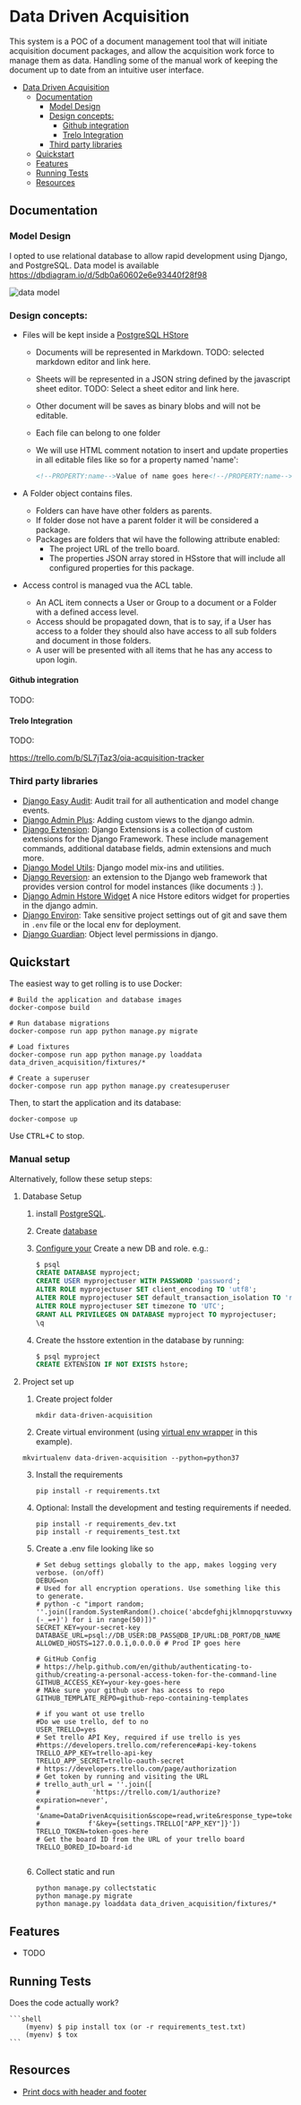 # Data Driven Acquisition

This system is a POC of a document management tool that will initiate acquisition document packages, and allow the acquisition work force to manage them as data. Handling some of the manual work of keeping the document up to date from an intuitive user interface.

- [Data Driven Acquisition](#data-driven-acquisition)
  - [Documentation](#documentation)
    - [Model Design](#model-design)
    - [Design concepts:](#design-concepts)
      - [Github integration](#github-integration)
      - [Trelo Integration](#trelo-integration)
    - [Third party libraries](#third-party-libraries)
  - [Quickstart](#quickstart)
  - [Features](#features)
  - [Running Tests](#running-tests)
  - [Resources](#resources)


## Documentation

### Model Design

I opted to use relational database to allow rapid development using Django, and PostgreSQL.  Data model is available https://dbdiagram.io/d/5db0a60602e6e93440f28f98

![data model](https://github.com/adam-grandt-tts/data-driven-acquisition/blob/master/docs/images/data_model.png)

### Design concepts:

- Files will be kept inside a [PostgreSQL HStore](https://www.postgresql.org/docs/9.0/hstore.html)
  - Documents will be represented in Markdown. TODO: selected markdown editor and link here.
  - Sheets will be represented in a JSON string defined by the javascript sheet editor. TODO: Select a sheet editor and link here.
  - Other document will be saves as binary blobs and will not be editable.
  - Each file can belong to one folder
  - We will use HTML comment notation to insert and update properties in all editable files like so for a property named 'name':

    ```html
    <!--PROPERTY:name-->Value of name goes here<!--/PROPERTY:name-->
    ```

- A Folder object contains files.
  - Folders can have have other folders as parents.
  - If folder dose not have a parent folder it will be considered a package.
  - Packages are folders that wil have the following attribute enabled:
    - The project URL of the trello board.
    - The properties JSON array stored in HSstore that will include all configured properties for this package.
- Access control is managed vua the ACL table.
  - An ACL item connects a User or Group to a document or a Folder with a defined access level.
  - Access should be propagated down, that is to say, if a User has access to a folder they should also have access to all sub folders and document in those folders.
  - A user will be presented with all items that he has any access to upon login.

#### Github integration 

TODO:

#### Trelo Integration 

TODO: 

https://trello.com/b/SL7jTaz3/oia-acquisition-tracker

### Third party libraries

- [Django Easy Audit](https://github.com/soynatan/django-easy-audit): Audit trail for all authentication and model change events.
- [Django Admin Plus](https://github.com/jsocol/django-adminplus): Adding custom views to the django admin.
- [Django Extension](https://django-extensions.readthedocs.io/en/latest/): Django Extensions is a collection of custom extensions for the Django Framework. These include management commands, additional database fields, admin extensions and much more.
- [Django Model Utils](https://django-model-utils.readthedocs.io/en/latest/): Django model mix-ins and utilities.
- [Django Reversion](https://django-reversion.readthedocs.io/en/stable/): an extension to the Django web framework that provides version control for model instances (like documents :) ).
- [Django Admin Hstore Widget](https://github.com/PokaInc/django-admin-hstore-widget) A nice Hstore editors widget for properties in the django admin.
- [Django Environ](https://github.com/joke2k/django-environ): Take sensitive project settings out of git and save them in `.env` file or the local env for deployment.
- [Django Guardian](https://github.com/django-guardian/django-guardian): Object level permissions in django.

## Quickstart

The easiest way to get rolling is to use Docker:

```
# Build the application and database images
docker-compose build

# Run database migrations
docker-compose run app python manage.py migrate

# Load fixtures
docker-compose run app python manage.py loaddata data_driven_acquisition/fixtures/*

# Create a superuser
docker-compose run app python manage.py createsuperuser
```

Then, to start the application and its database:

```
docker-compose up
```

Use <kbd>CTRL+C</kbd> to stop.

### Manual setup

Alternatively, follow these setup steps:

1. Database Setup
   1. install [PostgreSQL](https://www.postgresql.org/docs/9.3/tutorial-install.html).
   2. Create [database](https://www.postgresql.org/docs/9.0/sql-createdatabase.html)
   3. [Configure your](https://www.digitalocean.com/community/tutorials/how-to-use-postgresql-with-your-django-application-on-ubuntu-14-04) Create a new DB and role. e.g.:

        ```sql
        $ psql
        CREATE DATABASE myproject;
        CREATE USER myprojectuser WITH PASSWORD 'password';
        ALTER ROLE myprojectuser SET client_encoding TO 'utf8';
        ALTER ROLE myprojectuser SET default_transaction_isolation TO 'read committed';
        ALTER ROLE myprojectuser SET timezone TO 'UTC';
        GRANT ALL PRIVILEGES ON DATABASE myproject TO myprojectuser;
        \q
        ```

    4. Create the hsstore extention in the database by running:

        ```sql
        $ psql myproject
        CREATE EXTENSION IF NOT EXISTS hstore;
        ```


2. Project set up
   1. Create project folder

        ```shell
        mkdir data-driven-acquisition
        ```

   2. Create virtual environment (using [virtual env wrapper](https://virtualenvwrapper.readthedocs.io/en/latest/install.html) in this example).

    ```shell
    mkvirtualenv data-driven-acquisition --python=python37
    ```

   3. Install the requirements

        ```shell
        pip install -r requirements.txt
        ```

   4. Optional: Install the development and testing requirements if needed.

        ```shell
        pip install -r requirements_dev.txt
        pip install -r requirements_test.txt
        ```

   5. Create a .env file looking like so
  
        ```shell
        # Set debug settings globally to the app, makes logging very verbose. (on/off)
        DEBUG=on
        # Used for all encryption operations. Use something like this to generate.
        # python -c "import random; ''.join([random.SystemRandom().choice('abcdefghijklmnopqrstuvwxyz0123456789!@#$%^&*(-_=+)') for i in range(50)])"
        SECRET_KEY=your-secret-key
        DATABASE_URL=psql://DB_USER:DB_PASS@DB_IP/URL:DB_PORT/DB_NAME
        ALLOWED_HOSTS=127.0.0.1,0.0.0.0 # Prod IP goes here
        
        # GitHub Config
        # https://help.github.com/en/github/authenticating-to-github/creating-a-personal-access-token-for-the-command-line
        GITHUB_ACCESS_KEY=your-key-goes-here
        # MAke sure your github user has access to repo 
        GITHUB_TEMPLATE_REPO=github-repo-containing-templates

        # if you want ot use trello 
        #Do we use trello, def to no
        USER_TRELLO=yes
        # Set trello API Key, required if use trello is yes
        #https://developers.trello.com/reference#api-key-tokens
        TRELLO_APP_KEY=trello-api-key
        TRELLO_APP_SECRET=trello-oauth-secret
        # https://developers.trello.com/page/authorization
        # Get token by running and visiting the URL
        # trello_auth_url = ''.join([
        #             'https://trello.com/1/authorize?expiration=never',
        #            '&name=DataDrivenAcquisition&scope=read,write&response_type=token',
        #            f'&key={settings.TRELLO["APP_KEY"]}'])
        TRELLO_TOKEN=token-goes-here
        # Get the board ID from the URL of your trello board
        TRELLO_BORED_ID=board-id
        

        ```

    1. Collect static and run

        ```shell
        python manage.py collectstatic
        python manage.py migrate
        python manage.py loaddata data_driven_acquisition/fixtures/*
        ```

## Features

* TODO

## Running Tests

Does the code actually work?

    ```shell
        (myenv) $ pip install tox (or -r requirements_test.txt)
        (myenv) $ tox
    ```

## Resources 

- [Print docs with header and footer](https://medium.com/@Idan_Co/the-ultimate-print-html-template-with-header-footer-568f415f6d2a)